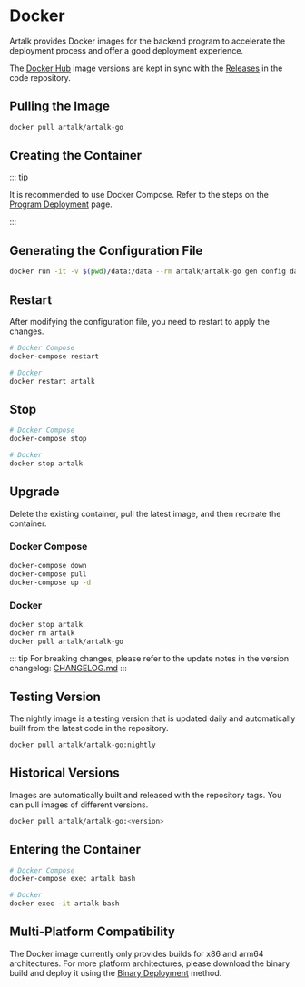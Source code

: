 # Docker

Artalk provides Docker images for the backend program to accelerate the deployment process and offer a good deployment experience.

The [Docker Hub](https://hub.docker.com/r/artalk/artalk-go) image versions are kept in sync with the [Releases](https://github.com/ArtalkJS/Artalk/releases) in the code repository.

## Pulling the Image

```bash
docker pull artalk/artalk-go
```

## Creating the Container

::: tip

It is recommended to use Docker Compose. Refer to the steps on the [Program Deployment](../deploy) page.

:::

## Generating the Configuration File

```bash
docker run -it -v $(pwd)/data:/data --rm artalk/artalk-go gen config data/artalk.yml
```

## Restart

After modifying the configuration file, you need to restart to apply the changes.

```bash
# Docker Compose
docker-compose restart

# Docker
docker restart artalk
```

## Stop

```bash
# Docker Compose
docker-compose stop

# Docker
docker stop artalk
```

## Upgrade

Delete the existing container, pull the latest image, and then recreate the container.

### Docker Compose

```bash
docker-compose down
docker-compose pull
docker-compose up -d
```

### Docker

```bash
docker stop artalk
docker rm artalk
docker pull artalk/artalk-go
```

::: tip
For breaking changes, please refer to the update notes in the version changelog: [CHANGELOG.md](https://github.com/ArtalkJS/Artalk/blob/master/CHANGELOG.md)
:::

## Testing Version

The nightly image is a testing version that is updated daily and automatically built from the latest code in the repository.

```bash
docker pull artalk/artalk-go:nightly
```

## Historical Versions

Images are automatically built and released with the repository tags. You can pull images of different versions.

```bash
docker pull artalk/artalk-go:<version>
```

## Entering the Container

```bash
# Docker Compose
docker-compose exec artalk bash

# Docker
docker exec -it artalk bash
```

## Multi-Platform Compatibility

The Docker image currently only provides builds for x86 and arm64 architectures. For more platform architectures, please download the binary build and deploy it using the [Binary Deployment](../deploy.md#binary) method.
